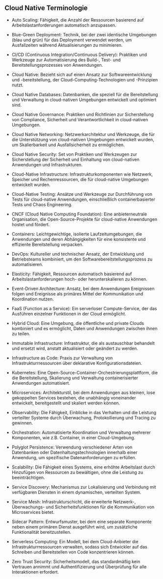 ## Cloud Native Terminologie

- Auto Scaling: Fähigkeit, die Anzahl der Ressourcen basierend auf Arbeitslastanforderungen automatisch anzupassen.

- Blue-Green Deployment: Technik, bei der zwei identische Umgebungen (blau und grün) für das Deployment verwendet werden, um Ausfallzeiten während Aktualisierungen zu minimieren.

- CI/CD (Continuous Integration/Continuous Delivery): Praktiken und Werkzeuge zur Automatisierung des Build-, Test- und Bereitstellungsprozesses von Anwendungen.

- Cloud Native: Bezieht sich auf einen Ansatz zur Softwareentwicklung und -bereitstellung, der Cloud-Computing-Technologien und -Prinzipien nutzt.

- Cloud Native Databases: Datenbanken, die speziell für die Bereitstellung und Verwaltung in cloud-nativen Umgebungen entwickelt und optimiert sind.

- Cloud Native Governance: Praktiken und Richtlinien zur Sicherstellung von Compliance, Sicherheit und Verantwortlichkeit in cloud-nativen Umgebungen.

- Cloud Native Networking: Netzwerkarchitektur und Werkzeuge, die für die Unterstützung von cloud-nativen Umgebungen entwickelt wurden, um Skalierbarkeit und Ausfallsicherheit zu ermöglichen.

- Cloud Native Security: Set von Praktiken und Werkzeugen zur Sicherstellung der Sicherheit und Einhaltung von cloud-nativen Anwendungen und Infrastrukturen.

- Cloud-Native Infrastructure: Infrastrukturkomponenten wie Netzwerk, Speicher und Rechenressourcen, die für cloud-native Umgebungen entwickelt wurden.

- Cloud-Native Testing: Ansätze und Werkzeuge zur Durchführung von Tests für cloud-native Anwendungen, einschließlich containerbasierter Tests und Chaos Engineering.

- CNCF (Cloud Native Computing Foundation): Eine anbieterneutrale Organisation, die Open-Source-Projekte für cloud-native Anwendungen hostet und fördert.

- Containers: Leichtgewichtige, isolierte Laufzeitumgebungen, die Anwendungen und deren Abhängigkeiten für eine konsistente und effiziente Bereitstellung verpacken.

- DevOps: Kultureller und technischer Ansatz, der Entwicklung und Betriebsteams kombiniert, um den Softwarebereitstellungsprozess zu automatisieren.

- Elasticity: Fähigkeit, Ressourcen automatisch basierend auf Arbeitslastanforderungen hoch- oder herunterskalieren zu können.

- Event-Driven Architecture: Ansatz, bei dem Anwendungen Ereignissen folgen und Ereignisse als primäres Mittel der Kommunikation und Koordination nutzen.

- FaaS (Function as a Service): Ein serverloser Compute-Service, der das Ausführen einzelner Funktionen in der Cloud ermöglicht.

- Hybrid Cloud: Eine Umgebung, die öffentliche und private Clouds kombiniert und es ermöglicht, Daten und Anwendungen zwischen ihnen zu teilen.

- Immutable Infrastructure: Infrastruktur, die als austauschbar behandelt und ersetzt wird, anstatt aktualisiert oder geändert zu werden.

- Infrastructure as Code: Praxis zur Verwaltung von Infrastrukturrressourcen über deklarative Konfigurationsdateien.

- Kubernetes: Eine Open-Source-Container-Orchestrierungsplattform, die die Bereitstellung, Skalierung und Verwaltung containerisierter Anwendungen automatisiert.

- Microservices: Architekturstil, bei dem Anwendungen aus kleinen, lose gekoppelten Services bestehen, die unabhängig voneinander entwickelt, bereitgestellt und skaliert werden können.

- Observability: Die Fähigkeit, Einblicke in das Verhalten und die Leistung verteilter Systeme durch Überwachung, Protokollierung und Tracing zu gewinnen.

- Orchestration: Automatisierte Koordination und Verwaltung mehrerer Komponenten, wie z.B. Container, in einer Cloud-Umgebung.

- Polyglot Persistence: Verwendung verschiedener Arten von Datenbanken oder Datenhaltungstechnologien innerhalb einer Anwendung, um spezifische Datenanforderungen zu erfüllen.

- Scalability: Die Fähigkeit eines Systems, eine erhöhte Arbeitslast durch Hinzufügen von Ressourcen zu bewältigen, ohne die Leistung zu beeinträchtigen.

- Service Discovery: Mechanismus zur Lokalisierung und Verbindung mit verfügbaren Diensten in einem dynamischen, verteilten System.

- Service Mesh: Infrastrukturschicht, die erweiterte Netzwerk-, Überwachungs- und Sicherheitsfunktionen für die Kommunikation von Microservices bietet.

- Sidecar Pattern: Entwurfsmuster, bei dem eine separate Komponente neben einem primären Dienst ausgeführt wird, um zusätzliche Funktionalität bereitzustellen.

- Serverless Computing: Ein Modell, bei dem Cloud-Anbieter die Infrastrukturrressourcen verwalten, sodass sich Entwickler auf das Schreiben und Bereitstellen von Code konzentrieren können.

- Zero Trust Security: Sicherheitsmodell, das standardmäßig kein Vertrauen annimmt und Authentifizierung und Überprüfung für alle Interaktionen erfordert.
